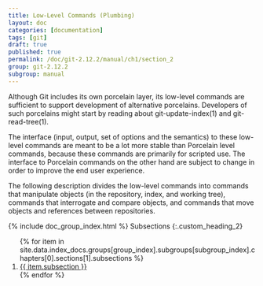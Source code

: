 ```yaml
---
title: Low-Level Commands (Plumbing)
layout: doc
categories: [documentation]
tags: [git]
draft: true
published: true
permalink: /doc/git-2.12.2/manual/ch1/section_2
group: git-2.12.2
subgroup: manual
---
```


Although Git includes its own porcelain layer, its low-level commands are sufficient to support development of alternative porcelains. Developers of such porcelains might start by reading about git-update-index(1) and git-read-tree(1).

The interface (input, output, set of options and the semantics) to these low-level commands are meant to be a lot more stable than Porcelain level commands, because these commands are primarily for scripted use. The interface to Porcelain commands on the other hand are subject to change in order to improve the end user experience.

The following description divides the low-level commands into commands that manipulate objects (in the repository, index, and working tree), commands that interrogate and compare objects, and commands that move objects and references between repositories.

{% include doc_group_index.html %}
Subsections
{:.custom_heading_2}
<ol>
{% for item in site.data.index_docs.groups[group_index].subgroups[subgroup_index].chapters[0].sections[1].subsections %}
    <li><a href="{{ item.link }}" class="no_underline">{{ item.subsection }}</a></li>
{% endfor %}
</ol>